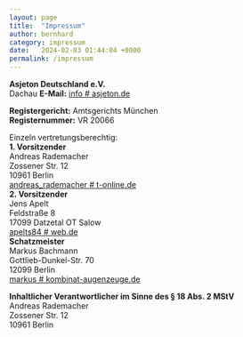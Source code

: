 ```yaml
---
layout: page
title:  "Impressum"
author: bernhard
category: impressum
date:   2024-02-03 01:44:04 +0000
permalink: /impressum
---
```


**Asjeton Deutschland e.V.**  
Dachau
**E-Mail:** <a href="javascript:location.href='mailto:' + ['info','asjeton.de'].join('@')" aria-label="email">info # asjeton.de</a>   

**Registergericht:** Amtsgerichts München  
**Registernummer:** VR 20066  

Einzeln vertretungsberechtig:  
**1. Vorsitzender**   
Andreas Rademacher  
Zossener Str. 12  
10961 Berlin  
<a href="javascript:location.href='mailto:' + ['andreas_rademacher','t-online.de'].join('@')" aria-label="email">andreas_rademacher # t-online.de</a>  
**2. Vorsitzender**  
Jens Apelt  
Feldstraße 8  
17099 Datzetal OT Salow  
<a href="javascript:location.href='mailto:' + ['apelts84','web.de'].join('@')" aria-label="email">apelts84 # web.de</a>  
**Schatzmeister**   
Markus Bachmann  
Gottlieb-Dunkel-Str. 70   
12099 Berlin  
<a href="javascript:location.href='mailto:' + ['markus','kombinat-augenzeuge.web.de'].join('@')" aria-label="email">markus # kombinat-augenzeuge.de</a>  

**Inhaltlicher Verantwortlicher im Sinne des § 18 Abs. 2 MStV**  
Andreas Rademacher  
Zossener Str. 12  
10961 Berlin  
